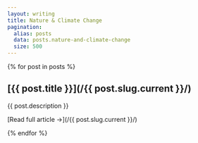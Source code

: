 ```yaml
---
layout: writing
title: Nature & Climate Change
pagination:
  alias: posts
  data: posts.nature-and-climate-change
  size: 500
---
```


{% for post in posts %}
<div class="card">
  <div class="image">
    </div>
    <div class="text">
  
## [{{ post.title }}](/{{ post.slug.current }}/)

{{ post.description }}

[Read full article &rarr;](/{{ post.slug.current }}/)

  </div>
</div>

{% endfor %}
